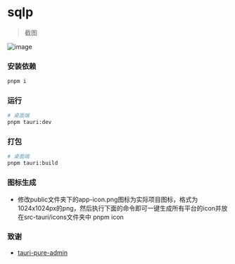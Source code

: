 <h1>sqlp</h1>

> 截图

![image](https://github.com/tansen87/sqlp/assets/98570790/100967af-df90-4137-bd5d-32a3ee5dc5d1)

### 安装依赖

```sh
pnpm i
```

### 运行

```sh
# 桌面端
pnpm tauri:dev
```

### 打包

```sh
# 桌面端
pnpm tauri:build
```

### 图标生成
* 修改public文件夹下的app-icon.png图标为实际项目图标，格式为1024x1024px的png，然后执行下面的命令即可一键生成所有平台的icon并放在src-tauri/icons文件夹中
pnpm icon

### 致谢
* [tauri-pure-admin](https://github.com/pure-admin/tauri-pure-admin)
